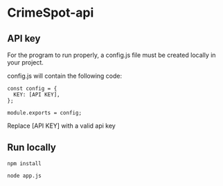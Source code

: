 # CrimeSpot-api

## API key

For the program to run properly, a config.js file must be created locally in your project.

config.js will contain the following code: 

```node
const config = {
  KEY: [API KEY],
};

module.exports = config;
```
Replace [API KEY] with a valid api key

## Run locally

```node
npm install
```

```node
node app.js
```

